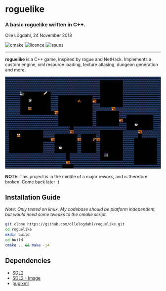 # roguelike
### A basic roguelike written in C++.
Olle Lögdahl, 24 November 2018

<!--![release](https://img.shields.io/github/v/release/ollelogdahl/roguelike) -->
![cmake](https://img.shields.io/github/workflow/status/ollelogdahl/roguelike/CMake?label=Build)
![licence](https://img.shields.io/github/license/ollelogdahl/roguelike)
![issues](https://img.shields.io/github/issues-raw/ollelogdahl/roguelike)

---
**roguelike** is a C++ game, inspired by rogue and NetHack. Implements a custom engine, xml resource loading, texture atlasing, dungeon generation and more.

<p align="center">
<img src="https://github.com/ollelogdahl/roguelike/blob/master/media/dungeon.png">
</p>

**NOTE**: This project is in the middle of a major rework, and is therefore broken. Come back later :)

## Installation Guide
*Note: Only tested on linux. My codebase should be platform independent, but would need some tweaks to the cmake script.*
```bash
git clone https://github.com/ollelogdahl/roguelike.git
cd roguelike
mkdir build
cd build
cmake .. && make -j4
```

## Dependencies
 * [SDL2](https://www.libsdl.org/download-2.0.php)
 * [SDL2 - Image](https://www.libsdl.org/projects/SDL_image/)
 * [pugixml](https://pugixml.org/)
